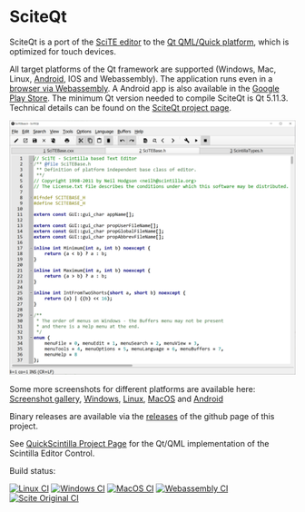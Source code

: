 # SciteQt

SciteQt is a port of the [SciTE editor](https://www.scintilla.org/SciTE.html) to the [Qt QML/Quick platform](https://www.qt.io/), which is optimized for touch devices.

All target platforms of the Qt framework are supported (Windows, Mac, Linux, [Android](https://play.google.com/store/apps/details?id=org.scintilla.sciteqt), IOS and Webassembly). 
The application runs even in a [browser via Webassembly](https://mneuroth.github.io/SciTEQtWASM/). A Android app is also available in the [Google Play Store](https://play.google.com/store/apps/details?id=org.scintilla.sciteqt).
The minimum Qt version needed to compile SciteQt is Qt 5.11.3. Technical details can be found on the [SciteQt project page](scite/qt/README.md).

<img src="scite/qt/doc/sciteqt_new_win.png" alt="SciTEQt screenshot" >

Some more screenshots for different platforms are available here: [Screenshot gallery](scite/qt/doc/README.md), [Windows](scite/qt/doc/sciteqt_new_menu_win.png), [Linux](scite/qt/doc/sciteqt_ubuntu.png), [MacOS](scite/qt/doc/sciteqt_macos.png) and [Android](scite/qt/doc/sciteqt_android.png)

Binary releases are available via the [releases](https://github.com/mneuroth/SciTEQt/releases) of the github page of this project.

See [QuickScintilla Project Page](https://github.com/mneuroth/QuickScintilla) for the Qt/QML implementation of the Scintilla Editor Control.

Build status: 

[![Linux CI](https://github.com/mneuroth/SciTEQt/workflows/Linux%20CI/badge.svg)](https://github.com/mneuroth/SciTEQt/actions)
[![Windows CI](https://github.com/mneuroth/SciTEQt/workflows/Windows%20CI/badge.svg)](https://github.com/mneuroth/SciTEQt/actions)
[![MacOS CI](https://github.com/mneuroth/SciTEQt/workflows/MacOS%20CI/badge.svg)](https://github.com/mneuroth/SciTEQt/actions)
[![Webassembly CI](https://github.com/mneuroth/SciTEQt/workflows/WASM%20CI/badge.svg)](https://github.com/mneuroth/SciTEQt/actions)
[![Scite Original CI](https://github.com/mneuroth/SciTEQt/workflows/Scite%20Original%20CI/badge.svg)](https://github.com/mneuroth/SciTEQt/actions)
